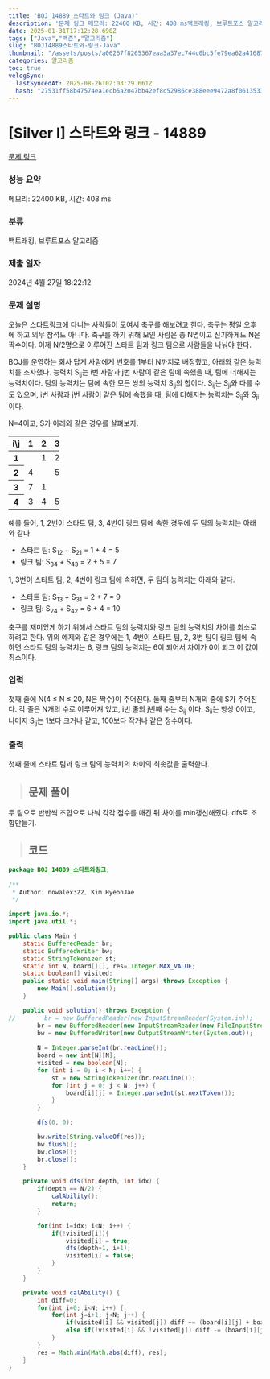 ```yaml
---
title: "BOJ_14889_스타트와 링크 (Java)"
description: '문제 링크 메모리: 22400 KB, 시간: 408 ms백트래킹, 브루트포스 알고리즘2024년 4월 27일 18:22:12두 팀으로 반반씩 조합으로 나눠 각각 점수를 매긴 뒤 차이를 min갱신해줬다. dfs로 조합만들기./\*\*Author: nowalex322, Ki'
date: 2025-01-31T17:12:28.690Z
tags: ["Java","백준","알고리즘"]
slug: "BOJ14889스타트와-링크-Java"
thumbnail: "/assets/posts/a06267f8265367eaa3a37ec744c0bc5fe79ea62a41687b6626205bf6aaafa2f3.png"
categories: 알고리즘
toc: true
velogSync:
  lastSyncedAt: 2025-08-26T02:03:29.661Z
  hash: "27531ff58b47574ea1ecb5a2047bb42ef8c52986ce388eee9472a8f0613533a9"
---
```


# [Silver I] 스타트와 링크 - 14889 

[문제 링크](https://www.acmicpc.net/problem/14889) 

### 성능 요약

메모리: 22400 KB, 시간: 408 ms

### 분류

백트래킹, 브루트포스 알고리즘

### 제출 일자

2024년 4월 27일 18:22:12

### 문제 설명

<p>오늘은 스타트링크에 다니는 사람들이 모여서 축구를 해보려고 한다. 축구는 평일 오후에 하고 의무 참석도 아니다. 축구를 하기 위해 모인 사람은 총 N명이고 신기하게도 N은 짝수이다. 이제 N/2명으로 이루어진 스타트 팀과 링크 팀으로 사람들을 나눠야 한다.</p>

<p>BOJ를 운영하는 회사 답게 사람에게 번호를 1부터 N까지로 배정했고, 아래와 같은 능력치를 조사했다. 능력치 S<sub>ij</sub>는 i번 사람과 j번 사람이 같은 팀에 속했을 때, 팀에 더해지는 능력치이다. 팀의 능력치는 팀에 속한 모든 쌍의 능력치 S<sub>ij</sub>의 합이다. S<sub>ij</sub>는 S<sub>ji</sub>와 다를 수도 있으며, i번 사람과 j번 사람이 같은 팀에 속했을 때, 팀에 더해지는 능력치는 S<sub>ij</sub>와 S<sub>ji</sub>이다.</p>

<p>N=4이고, S가 아래와 같은 경우를 살펴보자.</p>

<table class="table table-bordered" style="width:20%">
	<thead>
		<tr>
			<th>i\j</th>
			<th>1</th>
			<th>2</th>
			<th>3</th>
			<th>4</th>
		</tr>
	</thead>
	<tbody>
		<tr>
			<th>1</th>
			<td> </td>
			<td>1</td>
			<td>2</td>
			<td>3</td>
		</tr>
		<tr>
			<th>2</th>
			<td>4</td>
			<td> </td>
			<td>5</td>
			<td>6</td>
		</tr>
		<tr>
			<th>3</th>
			<td>7</td>
			<td>1</td>
			<td> </td>
			<td>2</td>
		</tr>
		<tr>
			<th>4</th>
			<td>3</td>
			<td>4</td>
			<td>5</td>
			<td> </td>
		</tr>
	</tbody>
</table>

<p>예를 들어, 1, 2번이 스타트 팀, 3, 4번이 링크 팀에 속한 경우에 두 팀의 능력치는 아래와 같다.</p>

<ul>
	<li>스타트 팀: S<sub>12</sub> + S<sub>21</sub> = 1 + 4 = 5</li>
	<li>링크 팀: S<sub>34</sub> + S<sub>43</sub> = 2 + 5 = 7</li>
</ul>

<p>1, 3번이 스타트 팀, 2, 4번이 링크 팀에 속하면, 두 팀의 능력치는 아래와 같다.</p>

<ul>
	<li>스타트 팀: S<sub>13</sub> + S<sub>31</sub> = 2 + 7 = 9</li>
	<li>링크 팀: S<sub>24</sub> + S<sub>42</sub> = 6 + 4 = 10</li>
</ul>

<p>축구를 재미있게 하기 위해서 스타트 팀의 능력치와 링크 팀의 능력치의 차이를 최소로 하려고 한다. 위의 예제와 같은 경우에는 1, 4번이 스타트 팀, 2, 3번 팀이 링크 팀에 속하면 스타트 팀의 능력치는 6, 링크 팀의 능력치는 6이 되어서 차이가 0이 되고 이 값이 최소이다.</p>

### 입력 

 <p>첫째 줄에 N(4 ≤ N ≤ 20, N은 짝수)이 주어진다. 둘째 줄부터 N개의 줄에 S가 주어진다. 각 줄은 N개의 수로 이루어져 있고, i번 줄의 j번째 수는 S<sub>ij</sub> 이다. S<sub>ii</sub>는 항상 0이고, 나머지 S<sub>ij</sub>는 1보다 크거나 같고, 100보다 작거나 같은 정수이다.</p>

### 출력 

 <p>첫째 줄에 스타트 팀과 링크 팀의 능력치의 차이의 최솟값을 출력한다.</p>

> ## 문제 풀이

두 팀으로 반반씩 조합으로 나눠 각각 점수를 매긴 뒤 차이를 min갱신해줬다. dfs로 조합만들기.

> ## 코드

```java
package BOJ_14889_스타트와링크;
        
/**
 * Author: nowalex322, Kim HyeonJae
 */

import java.io.*;
import java.util.*;

public class Main {
    static BufferedReader br;
    static BufferedWriter bw;
    static StringTokenizer st;
    static int N, board[][], res= Integer.MAX_VALUE;
    static boolean[] visited;
    public static void main(String[] args) throws Exception {
        new Main().solution();
    }

    public void solution() throws Exception {
//        br = new BufferedReader(new InputStreamReader(System.in));
        br = new BufferedReader(new InputStreamReader(new FileInputStream("src/main/java/BOJ_14889_스타트와링크/input.txt")));
        bw = new BufferedWriter(new OutputStreamWriter(System.out));
        
        N = Integer.parseInt(br.readLine());
        board = new int[N][N];
        visited = new boolean[N];
        for (int i = 0; i < N; i++) {
            st = new StringTokenizer(br.readLine());
            for (int j = 0; j < N; j++) {
                board[i][j] = Integer.parseInt(st.nextToken());
            }
        }

        dfs(0, 0);

        bw.write(String.valueOf(res));
        bw.flush();
        bw.close();
        br.close();
    }

    private void dfs(int depth, int idx) {
        if(depth == N/2) {
            calAbility();
            return;
        }

        for(int i=idx; i<N; i++) {
            if(!visited[i]){
                visited[i] = true;
                dfs(depth+1, i+1);
                visited[i] = false;
            }
        }
    }

    private void calAbility() {
        int diff=0;
        for(int i=0; i<N; i++) {
            for(int j=i+1; j<N; j++) {
                if(visited[i] && visited[j]) diff += (board[i][j] + board[j][i]);
                else if(!visited[i] && !visited[j]) diff -= (board[i][j] + board[j][i]);
            }
        }
        res = Math.min(Math.abs(diff), res);
    }
}
```